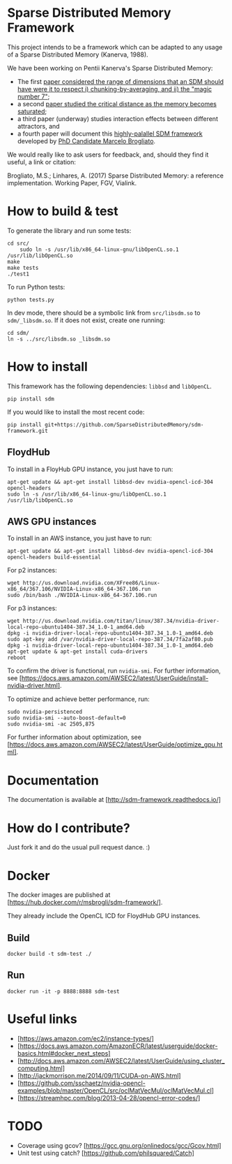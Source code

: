 Sparse Distributed Memory Framework
===================================
This project intends to be a framework which can be adapted to any usage of a Sparse Distributed Memory (Kanerva, 1988).  

 We have been working on Pentii Kanerva's Sparse Distributed Memory:
   - The first [paper considered the range of dimensions that an SDM should have were it to respect i) chunking-by-averaging, and ii) the "magic number 7"](http://journals.plos.org/plosone/article?id=10.1371/journal.pone.0015592);
   - a second [paper studied the critical distance as the memory becomes saturated](http://journal.frontiersin.org/article/10.3389/fnhum.2014.00222/full);
   - a third paper (underway) studies interaction effects between different attractors, and
   - a fourth paper will document this [highly-palallel SDM framework](https://github.com/SparseDistributedMemory/sdm-framework) developed by [PhD Candidate Marcelo Brogliato](https://github.com/msbrogli).  

We would really like to ask users for feedback, and, should they find it useful, a link or citation:

Brogliato, M.S.; Linhares, A. (2017) Sparse Distributed Memory: a reference implementation.  Working Paper, FGV, Vialink.


How to build & test
===================
To generate the library and run some tests:

    cd src/
        sudo ln -s /usr/lib/x86_64-linux-gnu/libOpenCL.so.1 /usr/lib/libOpenCL.so
	make
	make tests
	./test1

To run Python tests:

	python tests.py

In dev mode, there should be a symbolic link from `src/libsdm.so` to `sdm/_libsdm.so`. If it does not exist, create one running:

	cd sdm/
	ln -s ../src/libsdm.so _libsdm.so


How to install
==============
This framework has the following dependencies: `libbsd` and `libOpenCL`.

    pip install sdm

If you would like to install the most recent code:

    pip install git+https://github.com/SparseDistributedMemory/sdm-framework.git

FloydHub
--------
To install in a FloyHub GPU instance, you just have to run:

    apt-get update && apt-get install libbsd-dev nvidia-opencl-icd-304 opencl-headers
    sudo ln -s /usr/lib/x86_64-linux-gnu/libOpenCL.so.1 /usr/lib/libOpenCL.so

AWS GPU instances
-----------------
To install in an AWS instance, you just have to run:

    apt-get update && apt-get install libbsd-dev nvidia-opencl-icd-304 opencl-headers build-essential

For p2 instances:

	wget http://us.download.nvidia.com/XFree86/Linux-x86_64/367.106/NVIDIA-Linux-x86_64-367.106.run
	sudo /bin/bash ./NVIDIA-Linux-x86_64-367.106.run

For p3 instances:

	wget http://us.download.nvidia.com/titan/linux/387.34/nvidia-driver-local-repo-ubuntu1404-387.34_1.0-1_amd64.deb
	dpkg -i nvidia-driver-local-repo-ubuntu1404-387.34_1.0-1_amd64.deb
	sudo apt-key add /var/nvidia-driver-local-repo-387.34/7fa2af80.pub
	dpkg -i nvidia-driver-local-repo-ubuntu1404-387.34_1.0-1_amd64.deb
	apt-get update & apt-get install cuda-drivers
	reboot

To confirm the driver is functional, run `nvidia-smi`.
For further information, see [https://docs.aws.amazon.com/AWSEC2/latest/UserGuide/install-nvidia-driver.html].

To optimize and achieve better performance, run:

	sudo nvidia-persistenced
	sudo nvidia-smi --auto-boost-default=0
	sudo nvidia-smi -ac 2505,875

For further information about optimization, see [https://docs.aws.amazon.com/AWSEC2/latest/UserGuide/optimize_gpu.html].


Documentation
=============
The documentation is available at [http://sdm-framework.readthedocs.io/]


How do I contribute?
====================
Just fork it and do the usual pull request dance. :)


Docker
======
The docker images are published at [https://hub.docker.com/r/msbrogli/sdm-framework/].

They already include the OpenCL ICD for FloydHub GPU instances.

Build
-----
    docker build -t sdm-test ./


Run
---
    docker run -it -p 8888:8888 sdm-test


Useful links
============
- [https://aws.amazon.com/ec2/instance-types/]
- [https://docs.aws.amazon.com/AmazonECR/latest/userguide/docker-basics.html#docker_next_steps]
- [http://docs.aws.amazon.com/AWSEC2/latest/UserGuide/using_cluster_computing.html]
- [http://jackmorrison.me/2014/09/11/CUDA-on-AWS.html]
- [https://github.com/sschaetz/nvidia-opencl-examples/blob/master/OpenCL/src/oclMatVecMul/oclMatVecMul.cl]
- [https://streamhpc.com/blog/2013-04-28/opencl-error-codes/]


TODO
====
- Coverage using gcov? [https://gcc.gnu.org/onlinedocs/gcc/Gcov.html]
- Unit test using catch? [https://github.com/philsquared/Catch]
